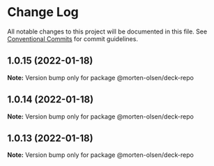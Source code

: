 # Change Log

All notable changes to this project will be documented in this file.
See [Conventional Commits](https://conventionalcommits.org) for commit guidelines.

## 1.0.15 (2022-01-18)

**Note:** Version bump only for package @morten-olsen/deck-repo





## 1.0.14 (2022-01-18)

**Note:** Version bump only for package @morten-olsen/deck-repo





## 1.0.13 (2022-01-18)

**Note:** Version bump only for package @morten-olsen/deck-repo
